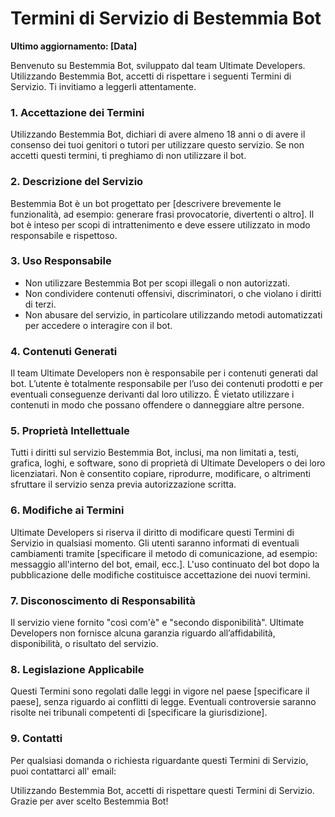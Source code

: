 # Termini di Servizio di Bestemmia Bot

**Ultimo aggiornamento: [Data]**

Benvenuto su Bestemmia Bot, sviluppato dal team Ultimate Developers. Utilizzando Bestemmia Bot, accetti di rispettare i seguenti Termini di Servizio. Ti invitiamo a leggerli attentamente.

### 1. Accettazione dei Termini
Utilizzando Bestemmia Bot, dichiari di avere almeno 18 anni o di avere il consenso dei tuoi genitori o tutori per utilizzare questo servizio. Se non accetti questi termini, ti preghiamo di non utilizzare il bot.

### 2. Descrizione del Servizio
Bestemmia Bot è un bot progettato per [descrivere brevemente le funzionalità, ad esempio: generare frasi provocatorie, divertenti o altro]. Il bot è inteso per scopi di intrattenimento e deve essere utilizzato in modo responsabile e rispettoso.

### 3. Uso Responsabile
- Non utilizzare Bestemmia Bot per scopi illegali o non autorizzati.
- Non condividere contenuti offensivi, discriminatori, o che violano i diritti di terzi.
- Non abusare del servizio, in particolare utilizzando metodi automatizzati per accedere o interagire con il bot.

### 4. Contenuti Generati
Il team Ultimate Developers non è responsabile per i contenuti generati dal bot. L’utente è totalmente responsabile per l’uso dei contenuti prodotti e per eventuali conseguenze derivanti dal loro utilizzo. È vietato utilizzare i contenuti in modo che possano offendere o danneggiare altre persone.

### 5. Proprietà Intellettuale
Tutti i diritti sul servizio Bestemmia Bot, inclusi, ma non limitati a, testi, grafica, loghi, e software, sono di proprietà di Ultimate Developers o dei loro licenziatari. Non è consentito copiare, riprodurre, modificare, o altrimenti sfruttare il servizio senza previa autorizzazione scritta.

### 6. Modifiche ai Termini
Ultimate Developers si riserva il diritto di modificare questi Termini di Servizio in qualsiasi momento. Gli utenti saranno informati di eventuali cambiamenti tramite [specificare il metodo di comunicazione, ad esempio: messaggio all'interno del bot, email, ecc.]. L'uso continuato del bot dopo la pubblicazione delle modifiche costituisce accettazione dei nuovi termini.

### 7. Disconoscimento di Responsabilità
Il servizio viene fornito "così com'è" e "secondo disponibilità". Ultimate Developers non fornisce alcuna garanzia riguardo all’affidabilità, disponibilità, o risultato del servizio.

### 8. Legislazione Applicabile
Questi Termini sono regolati dalle leggi in vigore nel paese [specificare il paese], senza riguardo ai conflitti di legge. Eventuali controversie saranno risolte nei tribunali competenti di [specificare la giurisdizione].

### 9. Contatti
Per qualsiasi domanda o richiesta riguardante questi Termini di Servizio, puoi contattarci all' email: 

Utilizzando Bestemmia Bot, accetti di rispettare questi Termini di Servizio. Grazie per aver scelto Bestemmia Bot!

